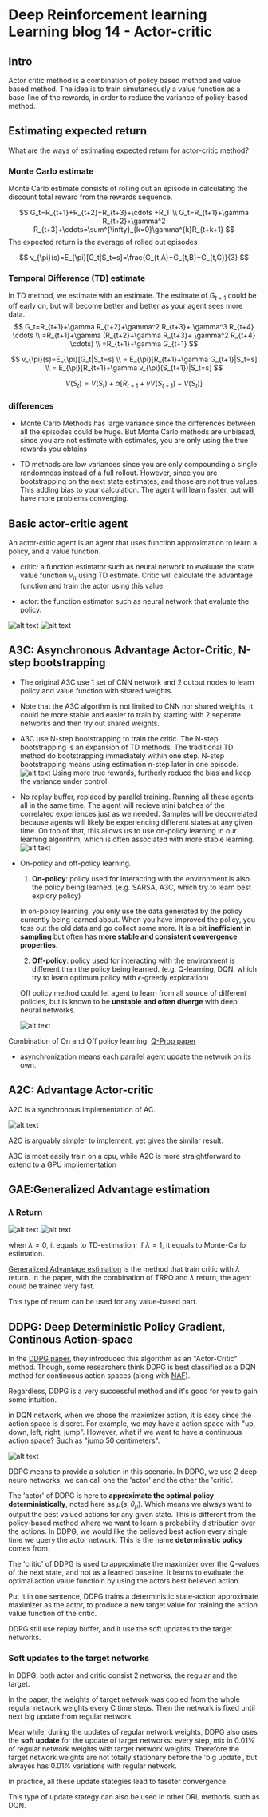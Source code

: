 # Deep Reinforcement learning Learning blog 14 - Actor-critic
## Intro

Actor critic method is a combination of policy based method and value based method. The idea is to train simutaneously a value function as a base-line of the rewards, in order to reduce the variance of policy-based method.


## Estimating expected return

What are the ways of estimating expected return for actor-critic method?

### Monte Carlo estimate
Monte Carlo estimate consists of rolling out an episode in calculating the discount total reward from the rewards sequence.

$$
G_t=R_{t+1}+R_{t+2}+R_{t+3}+\cdots +R_T \\
G_t=R_{t+1}+\gamma R_{t+2}+\gamma^2 R_{t+3}+\cdots=\sum^{\infty}_{k=0}\gamma^{k}R_{t+k+1}
$$
The expected return is the average of rolled out episodes

$$
v_{\pi}(s)=E_{\pi}[G_t|S_t=s]=\frac{G_{t,A}+G_{t,B}+G_{t,C}}{3}
$$

### Temporal Difference (TD) estimate

In TD method, we estimate with an estimate. The estimate of $G_{t+1}$ could be off early on, but will become better and better as your agent sees more data.
$$
G_t=R_{t+1}+\gamma R_{t+2}+\gamma^2 R_{t+3}+ \gamma^3 R_{t+4} \cdots \\
=R_{t+1}+\gamma (R_{t+2}+\gamma R_{t+3}+ \gamma^2 R_{t+4} \cdots) \\
=R_{t+1}+\gamma G_{t+1}
$$

$$
v_{\pi}(s)=E_{\pi}[G_t|S_t=s]  \\
= E_{\pi}[R_{t+1}+\gamma G_{t+1}|S_t=s] \\
= E_{\pi}[R_{t+1}+\gamma v_{\pi}(S_{t+1})|S_t=s]  
$$

$$
V(S_t)=V(S_t)+\alpha[R_{t+1}+\gamma V(S_{t+1})-V(S_t)]
$$

### differences
- Monte Carlo Methods has large variance since the differences between all the episodes could be huge. But Monte Carlo methods are unbiased, since you are not estimate with estimates, you are only using the true rewards you obtains

- TD methods are low variances since you are only compounding a single randomness instead of a full rollout. However, since you are bootstrapping on the next state estimates, and those are not true values. This adding bias to your calculation. The agent will learn faster, but will have more problems converging.


## Basic actor-critic agent
An actor-critic agent is an agent that uses function approximation to learn a policy, and a value function.

- critic: a function estimator such as neural network to evaluate the state value function $v_{\pi}$ using TD estimate. Critic will calculate the advantage function and train the actor using this value.

- actor: the function estimator such as neural network that evaluate the policy.

![alt text](fig_blog_14/ac_1.png "alg_1")
![alt text](fig_blog_14/ac_2.png "alg_2")

## A3C: Asynchronous Advantage Actor-Critic, N-step bootstrapping

- The original A3C use 1 set of CNN network and 2 output nodes to learn policy and value function with shared weights.

- Note that the A3C algorthm is not limited to CNN nor shared weights, it could be more stable and easier to train by starting with 2 seperate networks and then try out shared weights.

- A3C use N-step bootstrapping to train the critic. The N-step bootstrapping is an expansion of TD methods. The traditional TD method do bootstrapping immediately within one step. N-step bootstrapping means using estimation n-step later in one episode.
![alt text](fig_blog_14/n-step-bootstrapping.png "n-step-bootstrapping")
Using more true rewards, furtherly reduce the bias and keep the variance under control.

- No replay buffer, replaced by parallel training. Running all these agents all in the same time. The agent will recieve mini batches of the correlated experiences just as we needed. Samples will be decorrelated because agents will likely be experiencing different states at any given time. On top of that, this allows us to use on-policy learning in our learning algorithm, which is often associated with more stable learning.
![alt text](fig_blog_14/parallel-training.png "parallel-training")

- On-policy and off-policy learning.
  1. **On-policy**: policy used for interacting with the environment is also the policy being learned. (e.g. SARSA, A3C, which try to learn best explory policy)

  In on-policy learning, you only use the data generated by the policy currently being learned about. When you have improved the policy, you toss out the old data and go collect some more. It is a bit **inefficient in sampling** but often has **more stable and consistent convergence properties**.


  2. **Off-policy**: policy used for interacting with the environment is different than the policy being learned. (e.g. Q-learning, DQN, which try to learn optimum policy with $\epsilon$-greedy exploration)

  Off policy method could let agent to learn from all source of different policies, but is known to be **unstable and often diverge** with deep neural networks.
  
  ![alt text](fig_blog_14/SARSA-Q-learning.png "SARSA-Q-learning")

Combination of On and Off policy learning: [Q-Prop paper](https://arxiv.org/abs/1611.02247)


- asynchronization means each parallel agent update the network on its own.

## A2C: Advantage Actor-critic
A2C is a synchronous implementation of AC.

![alt text](fig_blog_14/a2c.png "a2c")

A2C is arguably simpler to implement, yet gives the similar result.

A3C is most easily train on a cpu, while A2C is more straightforward to extend to a GPU impliementation


## GAE:Generalized Advantage estimation
### $\lambda$ Return

![alt text](fig_blog_14/GAE_1.png "GAE")
![alt text](fig_blog_14/GAE_2.png "GAE")

when $\lambda=0$, it equals to TD-estimation; if $\lambda=1$, it equals to Monte-Carlo estimation.

[Generalized Advantage estimation](https://arxiv.org/abs/1506.02438) is the method that train critic with $\lambda$ return. In the paper, with the combination of TRPO and $\lambda$ return, the agent could be trained very fast.

This type of return can be used for any value-based part.

## DDPG: Deep Deterministic Policy Gradient, Continous Action-space

In the [DDPG paper](https://arxiv.org/abs/1509.02971), they introduced this algorithm as an "Actor-Critic" method. Though, some researchers think DDPG is best classified as a DQN method for continuous action spaces (along with [NAF](https://arxiv.org/abs/1603.00748)). 

Regardless, DDPG is a very successful method and it's good for you to gain some intuition.

in DQN network, when we chose the maximizer action, it is easy since the action space is discret. For example, we may have a action space with "up, down, left, right, jump". However, what if we want to have a continuous action space? Such as "jump 50 centimeters".

![alt text](fig_blog_14/DDPG_actor_critic.png "DDPG_actor_critic")

DDPG means to provide a solution in this scenario. In DDPG, we use 2 deep neuro networks, we can call one the 'actor' and the other the 'critic'.

The 'actor' of DDPG is here to **approximate the optimal policy deterministically**, noted here as $\mu(s;\theta_{\mu})$. Which means we always want to output the best valued actions for any given state. This is different from the policy-based method where we want to learn a probability distribution over the actions. In DDPG, we would like the believed best action every single time we query the actor network. This is the name **deterministic policy** comes from.

The 'critic' of DDPG is used to approximate the maximizer over the Q-values of the next state, and not as a learned baseline. It learns to evaluate the optimal action value functioin by using the actors best believed action.

Put it in one sentence, DDPG trains a deterministic state-action approximate maximizer as the actor, to produce a new target value for training the action value function of the critic.

DDPG still use replay buffer, and it use the soft updates to the target networks.


### Soft updates to the target networks

In DDPG, both actor and critic consist 2 networks, the regular and the target.


In the paper, the weights of target network was copied from the whole regular network weights every C time steps. Then the network is fixed until next big update from regular network.

Meanwhile, during the updates of regular network weights, DDPG also uses the **soft update** for the update of target networks: every step, mix in 0.01% of regular network weights with target network weights. Therefore the target network weights are not totally stationary before the 'big update', but alwayes has 0.01% variations with regular network.

In practice, all these update stategies lead to faseter convergence.

This type of update stategy can also be used in other DRL methods, such as DQN.

